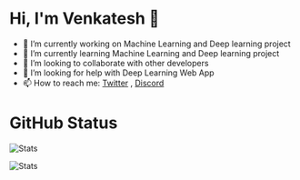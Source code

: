 # Hi, I'm Venkatesh 👋


- 🔭 I’m currently working on Machine Learning and Deep learning project
- 🌱 I’m currently learning Machine Learning and Deep learning project
- 👯 I’m looking to collaborate with other developers
- 🤔 I’m looking for help with Deep Learning Web App
- 📫 How to reach me:  [Twitter](https://twitter.com/Venkate03139145) , [Discord](https://discord.com/invite/HfTZAbNEzR)





# GitHub Status

![Stats](https://github-readme-stats.vercel.app/api?username=venkatesh-pro&&show_icons=true&title_color=ffffff&icon_color=FF0000&text_color=daf7dc&bg_color=151515 "venkatesh stats")

![Stats](https://github-readme-stats.vercel.app/api/top-langs/?username=venkatesh-pro&layout=compact&bg_color=151515&text_color=daf7dc "venkatesh stats")


